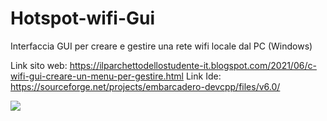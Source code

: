 # Hotspot-wifi-Gui
Interfaccia GUI per creare e gestire una rete wifi locale dal PC (Windows)

Link sito web: https://ilparchettodellostudente-it.blogspot.com/2021/06/c-wifi-gui-creare-un-menu-per-gestire.html
Link Ide: https://sourceforge.net/projects/embarcadero-devcpp/files/v6.0/

![](https://1.bp.blogspot.com/-a58Y44mHLos/YM5M7w2T3qI/AAAAAAAAAkk/vlfZYD2EzysaPR1T6PUaMTCes4T_CngBwCLcBGAsYHQ/s394/Desktop_wifi_wifi-gui.png)
